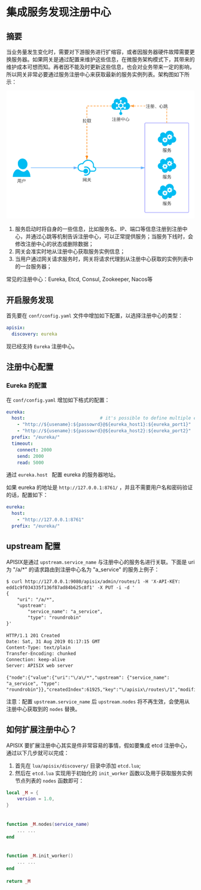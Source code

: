 <!--
#
# Licensed to the Apache Software Foundation (ASF) under one or more
# contributor license agreements.  See the NOTICE file distributed with
# this work for additional information regarding copyright ownership.
# The ASF licenses this file to You under the Apache License, Version 2.0
# (the "License"); you may not use this file except in compliance with
# the License.  You may obtain a copy of the License at
#
#     http://www.apache.org/licenses/LICENSE-2.0
#
# Unless required by applicable law or agreed to in writing, software
# distributed under the License is distributed on an "AS IS" BASIS,
# WITHOUT WARRANTIES OR CONDITIONS OF ANY KIND, either express or implied.
# See the License for the specific language governing permissions and
# limitations under the License.
#
-->

# 集成服务发现注册中心

## 摘要

当业务量发生变化时，需要对下游服务进行扩缩容，或者因服务器硬件故障需要更换服务器。如果网关是通过配置来维护这些信息，在微服务架构模式下，其带来的维护成本可想而知。再者因不能及时更新这些信息，也会对业务带来一定的影响，所以网关非常必要通过服务注册中心来获取最新的服务实例列表。架构图如下所示：

![](images/discovery-cn.png)

1. 服务启动时将自身的一些信息，比如服务名、IP、端口等信息注册到注册中心，并通过心跳等机制告诉注册中心，可以正常提供服务；当服务下线时，会修改注册中心的状态或删除数据；
2. 网关会准实时地从注册中心获取服务实例信息；
3. 当用户通过网关请求服务时，网关将请求代理到从注册中心获取的实例列表中的一台服务器；

常见的注册中心：Eureka, Etcd, Consul, Zookeeper, Nacos等

## 开启服务发现

首先要在 `conf/config.yaml` 文件中增加如下配置，以选择注册中心的类型：

```yaml
apisix:
  discovery: eureka
```

现已经支持 `Eureka` 注册中心。

## 注册中心配置

### Eureka 的配置

在 `conf/config.yaml` 增加如下格式的配置：

```yaml
eureka:
  host:                            # it's possible to define multiple eureka hosts addresses of the same eureka cluster.
    - "http://${usename}:${passowrd}@${eureka_host1}:${eureka_port1}"
    - "http://${usename}:${passowrd}@${eureka_host2}:${eureka_port2}"
  prefix: "/eureka/"
  timeout:
    connect: 2000
    send: 2000
    read: 5000
```

通过 `eureka.host ` 配置 eureka 的服务器地址。

如果 eureka 的地址是 `http://127.0.0.1:8761/` ，并且不需要用户名和密码验证的话，配置如下：

```yaml
eureka:
  host:
    - "http://127.0.0.1:8761"
  prefix: "/eureka/"
```

## upstream 配置

APISIX是通过 `upstream.service_name` 与注册中心的服务名进行关联。下面是 uri 为 "/a/*" 的请求路由到注册中心名为 "a_service" 的服务上例子：

```shell
$ curl http://127.0.0.1:9080/apisix/admin/routes/1 -H 'X-API-KEY: edd1c9f034335f136f87ad84b625c8f1' -X PUT -i -d '
{
    "uri": "/a/*",
    "upstream":
        "service_name": "a_service",
        "type": "roundrobin"
}'

HTTP/1.1 201 Created
Date: Sat, 31 Aug 2019 01:17:15 GMT
Content-Type: text/plain
Transfer-Encoding: chunked
Connection: keep-alive
Server: APISIX web server

{"node":{"value":{"uri":"\/a\/*","upstream": {"service_name": "a_service", "type": "roundrobin"}},"createdIndex":61925,"key":"\/apisix\/routes\/1","modifiedIndex":61925},"action":"create"}
```

注意：配置 `upstream.service_name` 后 `upstream.nodes` 将不再生效，会使用从注册中心获取到的 `nodes` 替换。

## 如何扩展注册中心？

APISIX 要扩展注册中心其实是件非常容易的事情，假如要集成 etcd 注册中心，通过以下几步就可以完成：

1. 首先在 `lua/apisix/discovery/` 目录中添加 `etcd.lua`;
2. 然后在 `etcd.lua` 实现用于初始化的 `init_worker` 函数以及用于获取服务实例节点列表的 `nodes` 函数即可：

  ```lua
  local _M = {
      version = 1.0,
  }
  
  
  function _M.nodes(service_name)
      ... ...
  end
  
  
  function _M.init_worker()
      ... ...
  end

  return _M
  ```
